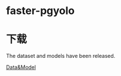 # faster-pgyolo
# 下载
The dataset and models have been released.

[Data&Model]( https://pan.baidu.com/s/1qhYJRb5mjvoP3HmhhTjw9w?pwd=vs12 )

